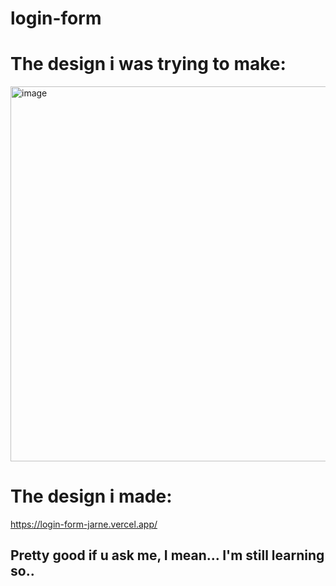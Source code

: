# login-form

# The design i was trying to make: <br>
<img src="https://user-images.githubusercontent.com/99100535/235495619-5f705509-aa55-40d4-876d-69f034ba1896.png" alt="image" width="800" height="600" />

# The design i made: <br>
https://login-form-jarne.vercel.app/

## Pretty good if u ask me, I mean... I'm still learning so..

